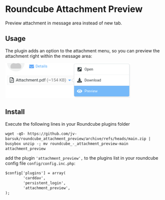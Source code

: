 # Roundcube Attachment Preview

Preview attachment in message area instead of new tab.

## Usage
The plugin adds an option to the attachment menu, so you can preview the attachment right within the message area:

<img src="docs/attachment_menu.png" alt= “” width="400px" height="112px">

## Install
Execute the following lines in your Roundcube plugins folder
~~~
wget -qO- https://github.com/jv-barsuk/roundcube_attachment_preview/archive/refs/heads/main.zip | busybox unzip -; mv roundcube_-_attachment_preview-main attachment_preview
~~~

add the plugin `'attachment_preview',` to the plugins list in your roundcube config file `config/config.inc.php`:
~~~
$config['plugins'] = array(
        'carddav',
        'persistent_login',
        'attachment_preview',
);
~~~
